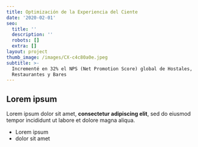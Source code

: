 ```yaml
---
title: Optimización de la Experiencia del Ciente
date: '2020-02-01'
seo:
  title: ''
  description: ''
  robots: []
  extra: []
layout: project
thumb_image: /images/CX-c4c80a0e.jpeg
subtitle: >-
  Incrementé en 32% el NPS (Net Promotion Score) global de Hostales,
  Restaurantes y Bares
---
```

## Lorem ipsum

Lorem ipsum dolor sit amet, **consectetur adipiscing elit**, sed do eiusmod tempor incididunt ut labore et dolore magna aliqua.

- Lorem ipsum
- dolor sit amet